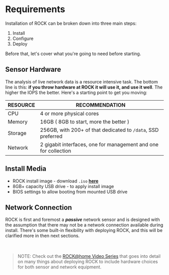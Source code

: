# Requirements

Installation of ROCK can be broken down into three main steps:  

1. Install
1. Configure
1. Deploy

Before that, let's cover what you're going to need before starting.  


## Sensor Hardware

The analysis of live network data is a resource intensive task.  The bottom line
is this: **if you throw hardware at ROCK it will use it, and use it well**. The
higher the IOPS the better.  Here's a starting point to get you moving:  

|   RESOURCE  |     RECOMMENDATION |
| ----------- | ------------------ |
| CPU         | 4 or more physical cores |
| Memory      | 16GB ( 8GB to start, more the better ) |
| Storage     | 256GB, with 200+ of that dedicated to `/data`, SSD preferred |
| Network     | 2 gigabit interfaces, one for management and one for collection |


## Install Media

- ROCK install image - download `.iso` **[here](https://download.rocknsm.io/isos/stable/)**
- 8GB+ capacity USB drive - to apply install image
- BIOS settings to allow booting from mounted USB drive


## Network Connection

ROCK is first and foremost a _**passive**_ network sensor and is designed with
the assumption that there may not be a network connection available during
install. There's some built-in flexibility with deploying ROCK, and this will
be clarified more in then next sections.  
<br>
<br>

> NOTE: Check out the [ROCK@home Video Series](https://www.youtube.com/channel/UCUD0VHMKqPkdnJshsngZq9Q) that goes into detail on many things about deploying ROCK to include hardware choices for both sensor and network equipment.
